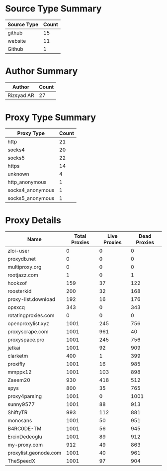 # Source Type Summary

| Source Type | Count |
|-------------|-------|
| github | 15 |
| website | 11 |
| Github | 1 |


# Author Summary

| Author | Count |
|--------|-------|
| Rizsyad AR | 27 |


# Proxy Type Summary

| Proxy Type | Count |
|------------|-------|
| http | 21 |
| socks4 | 20 |
| socks5 | 22 |
| https | 14 |
| unknown | 4 |
| http_anonymous | 1 |
| socks4_anonymous | 1 |
| socks5_anonymous | 1 |


# Proxy Details

| Name | Total Proxies | Live Proxies | Dead Proxies |
|------|---------------|--------------|---------------|
| zloi-user | 0 | 0 | 0 |
| proxydb.net | 0 | 0 | 0 |
| multiproxy.org | 0 | 0 | 0 |
| rootjazz.com | 1 | 0 | 1 |
| hookzof | 159 | 37 | 122 |
| roosterkid | 200 | 32 | 168 |
| proxy-list.download | 192 | 16 | 176 |
| opsxcq | 343 | 0 | 343 |
| rotatingproxies.com | 0 | 0 | 0 |
| openproxylist.xyz | 1001 | 245 | 756 |
| proxyscrape.com | 1001 | 961 | 40 |
| proxyspace.pro | 1001 | 245 | 756 |
| jetkai | 1001 | 92 | 909 |
| clarketm | 400 | 1 | 399 |
| proxifly | 1001 | 16 | 985 |
| mmppx12 | 1001 | 103 | 898 |
| Zaeem20 | 930 | 418 | 512 |
| spys | 800 | 35 | 765 |
| proxy4parsing | 1001 | 0 | 1001 |
| sunny9577 | 1001 | 88 | 913 |
| ShiftyTR | 993 | 112 | 881 |
| monosans | 1001 | 50 | 951 |
| B4RC0DE-TM | 1001 | 56 | 945 |
| ErcinDedeoglu | 1001 | 89 | 912 |
| my-proxy.com | 912 | 49 | 863 |
| proxylist.geonode.com | 1001 | 40 | 961 |
| TheSpeedX | 1001 | 97 | 904 |

